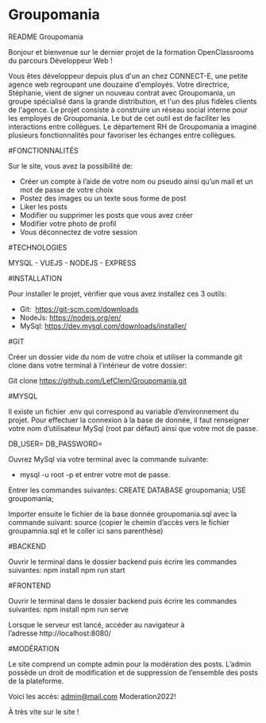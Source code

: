 # Groupomania

README Groupomania

Bonjour et bienvenue sur le dernier projet de la formation OpenClassrooms du parcours Développeur Web !

Vous êtes développeur depuis plus d'un an chez CONNECT-E, une petite agence web regroupant une douzaine d'employés. Votre directrice, Stéphanie, vient de signer un nouveau contrat avec Groupomania, un groupe spécialisé dans la grande distribution, et l'un des plus fidèles clients de l'agence. 
Le projet consiste à construire un réseau social interne pour les employés de Groupomania. Le but de cet outil est de faciliter les interactions entre collègues. Le département RH de Groupomania a imaginé plusieurs fonctionnalités pour favoriser les échanges entre collègues.

#FONCTIONNALITÉS

Sur le site, vous avez la possibilité de:
- Créer un compte à l’aide de votre nom ou pseudo ainsi qu’un mail et un mot de passe de votre choix
- Postez des images ou un texte sous forme de post
- Liker les posts
- Modifier ou supprimer les posts que vous avez créer
- Modifier votre photo de profil
- Vous déconnectez de votre session

#TECHNOLOGIES 

MYSQL - VUEJS - NODEJS - EXPRESS

#INSTALLATION

Pour installer le projet, vérifier que vous avez installez ces 3 outils:
- Git:  https://git-scm.com/downloads 
- NodeJs: https://nodejs.org/en/
- MySql: https://dev.mysql.com/downloads/installer/

#GIT

Créer un dossier vide du nom de votre choix et utiliser la commande git clone dans votre terminal à l’intérieur de votre dossier:

Git clone https://github.com/LefClem/Groupomania.git

#MYSQL

Il existe un fichier .env qui correspond au variable d’environnement du projet.
Pour effectuer la connexion à la base de donnée, il faut renseigner votre nom d’utilisateur MySql (root par défaut) ainsi que votre mot de passe.

DB_USER=
DB_PASSWORD=

Ouvrez MySql via votre terminal avec la commande suivante:
- mysql -u root -p 
et entrer votre mot de passe.

Entrer les commandes suivantes:
CREATE DATABASE groupomania;
USE groupomania;

Importer ensuite le fichier de la base donnée groupomania.sql avec la commande suivant:
source (copier le chemin d’accès vers le fichier groupamnia.sql et le coller ici sans parenthèse)

#BACKEND

Ouvrir le terminal dans le dossier backend puis écrire les commandes suivantes:
npm install
npm run start

#FRONTEND

Ouvrir le terminal dans le dossier backend puis écrire les commandes suivantes:
npm install
npm run serve

Lorsque le serveur est lancé, accéder au navigateur à l’adresse http://localhost:8080/

#MODÉRATION

Le site comprend un compte admin pour la modération des posts. L’admin possède un droit de modification et de suppression de l’ensemble des posts de la plateforme.

Voici les accès:
admin@mail.com
Moderation2022!

À très vite sur le site !
